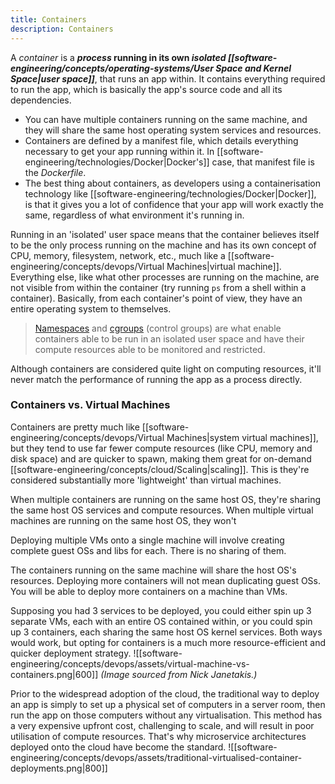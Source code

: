 ```yaml
---
title: Containers
description: Containers
---
```


A *container* is a ***process* running in its own *isolated [[software-engineering/concepts/operating-systems/User Space and Kernel Space|user space]]***, that runs an app within. It contains everything required to run the app, which is basically the app's source code and all its dependencies.
- You can have multiple containers running on the same machine, and they will share the same host operating system services and resources.
- Containers are defined by a manifest file, which details everything necessary to get your app running within it. In [[software-engineering/technologies/Docker|Docker's]] case, that manifest file is the *Dockerfile*.
- The best thing about containers, as developers using a containerisation technology like [[software-engineering/technologies/Docker|Docker]], is that it gives you a lot of confidence that your app will work exactly the same, regardless of what environment it's running in.

Running in an 'isolated' user space means that the container believes itself to be the only process running on the machine and has its own concept of CPU, memory, filesystem, network, etc., much like a [[software-engineering/concepts/devops/Virtual Machines|virtual machine]]. Everything else, like what other processes are running on the machine, are not visible from within the container (try running `ps` from a shell within a container).
Basically, from each container's point of view, they have an entire operating system to themselves.
> [Namespaces](https://en.wikipedia.org/wiki/Linux_namespaces) and [cgroups](https://en.wikipedia.org/wiki/Cgroups) (control groups) are what enable containers able to be run in an isolated user space and have their compute resources able to be monitored and restricted.

Although containers are considered quite light on computing resources, it'll never match the performance of running the app as a process directly.

### Containers vs. Virtual Machines
Containers are pretty much like [[software-engineering/concepts/devops/Virtual Machines|system virtual machines]], but they tend to use far fewer compute resources (like CPU, memory and disk space) and are quicker to spawn, making them great for on-demand [[software-engineering/concepts/cloud/Scaling|scaling]]. This is they're considered substantially more 'lightweight' than virtual machines.

When multiple containers are running on the same host OS, they're sharing the same host OS services and compute resources. When multiple virtual machines are running on the same host OS, they won't 

Deploying multiple VMs onto a single machine will involve creating complete guest OSs and libs for each. There is no sharing of them.

The containers running on the same machine will share the host OS's resources. Deploying more containers will not mean duplicating guest OSs. You will be able to deploy more containers on a machine than VMs.

Supposing you had 3 services to be deployed, you could either spin up 3 separate VMs, each with an entire OS contained within, or you could spin up 3 containers, each sharing the same host OS kernel services. Both ways would work, but opting for containers is a much more resource-efficient and quicker deployment strategy.
![[software-engineering/concepts/devops/assets/virtual-machine-vs-containers.png|600]]
*(Image sourced from Nick Janetakis.)*

Prior to the widespread adoption of the cloud, the traditional way to deploy an app is simply to set up a physical set of computers in a server room, then run the app on those computers without any virtualisation. This method has a very expensive upfront cost, challenging to scale, and will result in poor utilisation of compute resources. That's why microservice architectures deployed onto the cloud have become the standard.
![[software-engineering/concepts/devops/assets/traditional-virtualised-container-deployments.png|800]]

